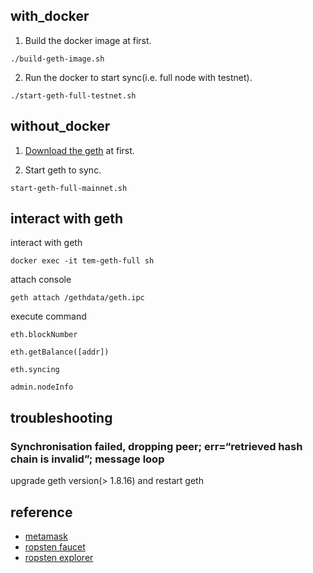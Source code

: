 ## with_docker ##
1. Build the docker image at first.
```
./build-geth-image.sh
```

2. Run the docker to start sync(i.e. full node with testnet).
```
./start-geth-full-testnet.sh
```

## without_docker ##
1. [Download the geth](https://geth.ethereum.org/downloads/
) at first.

2. Start geth to sync.
```
start-geth-full-mainnet.sh
```


## interact with geth ##
interact with geth
```
docker exec -it tem-geth-full sh
```

attach console
```
geth attach /gethdata/geth.ipc
```

execute command 
```
eth.blockNumber

eth.getBalance([addr])

eth.syncing

admin.nodeInfo
```

## troubleshooting ##

### Synchronisation failed, dropping peer; err=“retrieved hash chain is invalid”; message loop ###
upgrade geth version(> 1.8.16) and restart geth


## reference ##
- [metamask](https://blockcast.it/2017/06/17/eth-and-eth-token-wallet-series-metamask/)
- [ropsten faucet](https://faucet.ropsten.be/)
- [ropsten explorer](https://ropsten.etherscan.io/)
